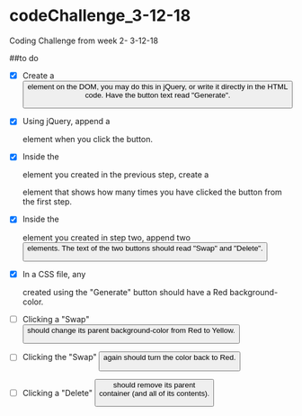 # codeChallenge_3-12-18
Coding Challenge from week 2-   3-12-18

##to do
- [x] Create a <button> element on the DOM, you may do this in jQuery, or write it directly in the HTML code. Have the button text read "Generate".

- [x] Using jQuery, append a <div> element when you click the button.

- [x] Inside the <div> element you created in the previous step, create a <p> element that shows how many times you have clicked the button from the first step.

- [x] Inside the <div> element you created in step two, append two <button> elements. The text of the two buttons should read "Swap" and "Delete".

- [x] In a CSS file, any <div> created using the "Generate" button should have a Red background-color.

- [ ] Clicking a "Swap" <button> should change its parent background-color from Red to Yellow.

- [ ] Clicking the "Swap" <button> again should turn the color back to Red.

- [ ] Clicking a "Delete" <button> should remove its parent <div> container (and all of its contents).
